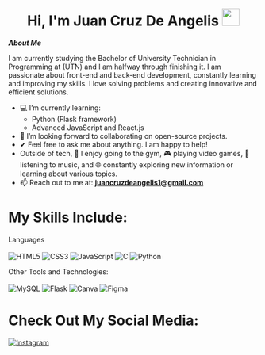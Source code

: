 <h1 align="center">Hi, I'm Juan Cruz De Angelis <img src="https://media.giphy.com/media/hvRJCLFzcasrR4ia7z/giphy.gif" width="35"></h1>

***About Me***

I am currently studying the Bachelor of University Technician in Programming at (UTN) and I am halfway through finishing it.
I am passionate about front-end and back-end development, constantly learning and improving my skills.
I love solving problems and creating innovative and efficient solutions.  

- 💻 I’m currently learning:
  - Python (Flask framework)
  - Advanced JavaScript and React.js
- 👯 I’m looking forward to collaborating on open-source projects. 
- ✔ Feel free to ask me about anything. I am happy to help!
- Outside of tech, 💪 I enjoy going to the gym, 🎮 playing video games, 🎵 listening to music, and 🌐 constantly exploring new information or learning about various topics.  
- 📫 Reach out to me at: **juancruzdeangelis1@gmail.com**



# My Skills Include:
Languages <br><br>
![HTML5](https://img.shields.io/badge/html5-%23E34F26.svg?style=for-the-badge&logo=html5&logoColor=white) 
![CSS3](https://img.shields.io/badge/css3-%231572B6.svg?style=for-the-badge&logo=css3&logoColor=white) 
![JavaScript](https://img.shields.io/badge/javascript-%23323330.svg?style=for-the-badge&logo=javascript&logoColor=%23F7DF1E) 
![C](https://img.shields.io/badge/c-%2300599C.svg?style=for-the-badge&logo=c&logoColor=white) 
![Python](https://img.shields.io/badge/python-%2314354C.svg?style=for-the-badge&logo=python&logoColor=white) 


Other Tools and Technologies: <br><br>
![MySQL](https://img.shields.io/badge/mysql-%2300f.svg?style=for-the-badge&logo=mysql&logoColor=white)
![Flask](https://img.shields.io/badge/flask-%23000000.svg?style=for-the-badge&logo=flask&logoColor=white)
![Canva](https://img.shields.io/badge/canva-%2300C4CC.svg?style=for-the-badge&logo=canva&logoColor=white) 
![Figma](https://img.shields.io/badge/figma-%23F24E1E.svg?style=for-the-badge&logo=figma&logoColor=white)


# Check Out My Social Media:
<a href="https://www.instagram.com/juancruz.04/?hl=es" target="_blank">
  <img src="https://img.shields.io/badge/instagram-%23E4405F.svg?style=for-the-badge&logo=instagram&logoColor=white" alt="Instagram">
</a>

